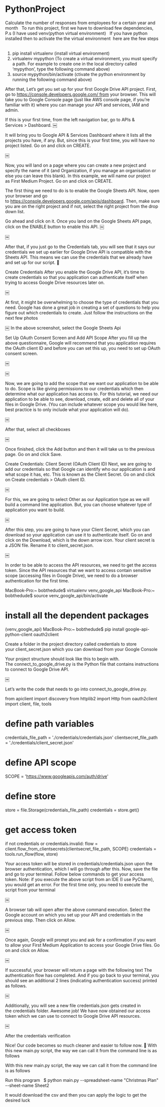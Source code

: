 # PythonProject


Calculate the number of responses from employees for a certain year and month   To run this project, first we have to download few dependencies, P.s (I have used venv(python virtual environment)   If you have python installed then to activate the the virtual environment  here are the few steps  
1.  pip install virtualenv (install virtual environment)
2.  virtualenv mypython (To create a virtual environment, you must specify a path. For example to create one in the local directory called ‘mypython’, type the following command above)
3.  source mypython/bin/activate (ctivate the python environment by running the following command above) 


After that, 
Let’s get you set up for your first Google Drive API project.
First, go to https://console.developers.google.com/ from your browser. This will take you to Google Console page (just like AWS console page, if you’re familiar with it) where you can manage your API and services, IAM and admin.

If this is your first time, from the left navigation bar, go to APIs & Services > Dashboard.
￼

It will bring you to Google API & Services Dashboard where it lists all the projects you have, if any. But, since this is your first time, you will have no project listed. Go on and click on CREATE.

￼


Now, you will land on a page where you can create a new project and specify the name of it (and Organization, if you manage an organisation or else you can leave this blank). In this example, we will name our project as First Medium Project. Go on and click on CREATE.

The first thing we need to do is to enable the Google Sheets API. Now, open your browser and go to https://console.developers.google.com/apis/dashboard. Then, make sure you are on the right project and if not, select the right project from the drop down list.

Go ahead and click on it. Once you land on the Google Sheets API page, click on the ENABLE button to enable this API.
￼


￼

After that, if you just go to the Credentials tab, you will see that it says our credentials we set up earlier for Google Drive API is compatible with the Sheets API. This means we can use the credentials that we already have and set up for our script. 🙂


Create Credentials
After you enable the Google Drive API, it’s time to create credentials so that you application can authenticate itself when trying to access Google Drive resources later on.


￼


At first, it might be overwhelming to choose the type of credentials that you need. Google has done a great job in creating a set of questions to help you figure out which credentials to create. Just follow the instructions on the next few photos


￼
 In the above screenshot, select the Google Sheets Api 



Set Up OAuth Consent Screen and Add API Scope
After you fill up the above questionnaire, Google will recommend that you application requires the OAuth client ID and before you can set this up, you need to set up OAuth consent screen.

￼


￼




Now, we are going to add the scope that we want our application to be able to do. Scope is like giving permissions to our credentials which then determine what our application has access to. For this tutorial, we need our application to be able to see, download, create, edit and delete all of your files in Google Drive. (You can include whatever scope you would like here, best practice is to only include what your application will do).

￼

After that, select all checkboxes 


￼


Once finished, click the Add button and then it will take us to the previous page. Go on and click Save.



Create Credentials: Client Secret (OAuth Client ID)
Next, we are going to add our credentials so that Google can identify who our application is and what scope it has, etc. This is known as the Client Secret. Go on and click on Create credentials > OAuth client ID.

￼


For this, we are going to select Other as our Application type as we will build a command line application. But, you can choose whatever type of application you want to build.

￼


After this step, you are going to have your Client Secret, which you can download so your application can use it to authenticate itself. Go on and click on the Download, which is the down arrow icon. Your client secret is a JSON file. Rename it to client_secret.json.



￼


In order to be able to access the API resources, we need to get the access token. Since the API resources that we want to access contain sensitive scope (accessing files in Google Drive), we need to do a browser authentication for the first time.




MacBook-Pro:~ bobthedude$ virtualenv venv_google_api
MacBook-Pro:~ bobthedude$ source venv_google_api/bin/activate
# install all the dependent packages
(venv_google_api) MacBook-Pro:~ bobthedude$ pip install google-api-python-client oauth2client



Create a folder in the project directory called credentials to store your client_secret.json which you can download from your Google Console


Your project structure should look like this to begin with. The connect_to_google_drive.py is the Python file that contains instructions to connect to Google Drive API.


￼


Let’s write the code that needs to go into connect_to_google_drive.py.

from apiclient import discovery
from httplib2 import Http
from oauth2client import client, file, tools


# define path variables
credentials_file_path = './credentials/credentials.json'
clientsecret_file_path = './credentials/client_secret.json'

# define API scope
SCOPE = 'https://www.googleapis.com/auth/drive'

# define store
store = file.Storage(credentials_file_path)
credentials = store.get()
# get access token
if not credentials or credentials.invalid:
    flow = client.flow_from_clientsecrets(clientsecret_file_path, SCOPE)
    credentials = tools.run_flow(flow, store)




Your access token will be stored in credentials/credentials.json upon the browser authentication, which I will go through after this.
Now, save the file and go to your terminal. Follow below commands to get your access token. Note: if you execute the above script from an IDE (I use PyCharm), you would get an error. For the first time only, you need to execute the script from your terminal

￼


A browser tab will open after the above command execution. Select the Google account on which you set up your API and credentials in the previous step. Then click on Allow.


￼


Once again, Google will prompt you and ask for a confirmation if you want to allow your First Medium Application to access your Google Drive files. Go on and click on Allow.

￼


If successful, your browser will return a page with the following text The authentication flow has completed. And if you go back to your terminal, you should see an additional 2 lines (indicating authentication success) printed as follows.


￼


Additionally, you will see a new file credentials.json gets created in the credentials folder. Awesome job! We have now obtained our access token which we can use to connect to Google Drive API resources.


￼


After the credentials verification   

Nice! Our code becomes so much cleaner and easier to follow now. 🙂
With this new main.py script, the way we can call it from the command line is as follows



With this new main.py script, the way we can call it from the command line is as follows

Run this program   $ python main.py --spreadsheet-name "Christmas Plan" --sheet-name Sheet2

It would download the csv and then you can apply the logic to get the desired luck 
